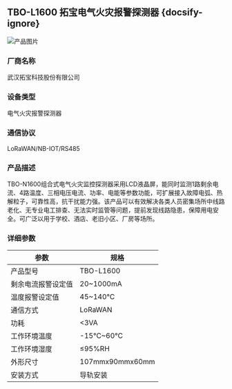 ## TBO-L1600 拓宝电气火灾报警探测器  {docsify-ignore} 

![产品图片](http://www.turboes.com/UserData/tbkjgf/UploadFiles/2021/03/251652156901.png)

### 厂商名称
武汉拓宝科技股份有限公司

### 设备类型
电气火灾报警探测器

### 通信协议
LoRaWAN/NB-IOT/RS485

### 产品描述

TBO-N1600组合式电气火灾监控探测器采用LCD液晶屏，能同时监测1路剩余电流、4路温度、三相电压电流、功率、电能等参数功能，可扩展接入故障电弧、热解粒子，可靠性高，抗干扰能力强。该产品可以有效解决各类人员密集场所中线路老化、无专业电工排查、无法实时监管等问题，提前发现线路隐患，保障用电安全。可广泛以用于学校、酒店、老旧小区、厂房等场所。

### 详细参数

|参数|规格|
|-|-|
|产品型号|TBO-L1600|
|剩余电流报警设定值|20~1000mA|
|温度报警设定值|45~140℃|
|通信方式|LoRaWAN|
|功耗| <3VA|
|工作环境温度|-15℃~60℃|
|工作环境湿度|≤95%RH|
|外形尺寸|107mmx90mmx60mm|
|安装方式|导轨安装|





